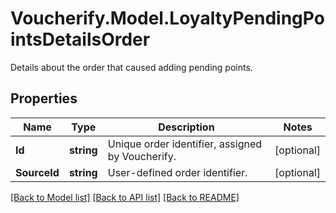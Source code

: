 # Voucherify.Model.LoyaltyPendingPointsDetailsOrder
Details about the order that caused adding pending points.

## Properties

Name | Type | Description | Notes
------------ | ------------- | ------------- | -------------
**Id** | **string** | Unique order identifier, assigned by Voucherify. | [optional] 
**SourceId** | **string** | User-defined order identifier. | [optional] 

[[Back to Model list]](../README.md#documentation-for-models) [[Back to API list]](../README.md#documentation-for-api-endpoints) [[Back to README]](../README.md)

